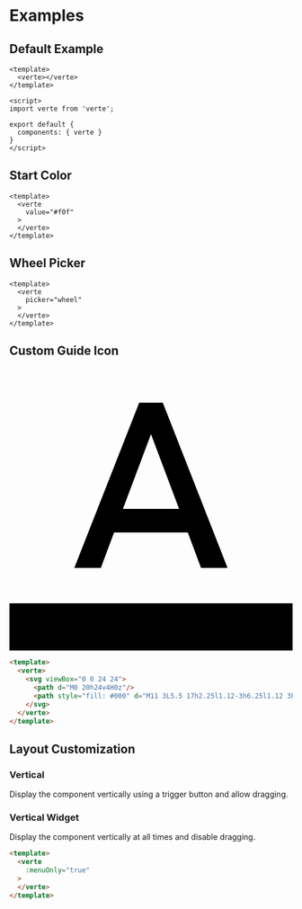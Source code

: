 # Examples

## Default Example

<verte-demo menuPosition="bottom"></verte-demo>

```vue
<template>
  <verte></verte>
</template>

<script>
import verte from 'verte';

export default {
  components: { verte }
}
</script>
```

## Start Color

<verte-demo value="#f0f"></verte-demo>

```vue {3}
<template>
  <verte
    value="#f0f"
  >
  </verte>
</template>
```

## Wheel Picker

<verte-demo picker="wheel"></verte-demo>

```vue {3}
<template>
  <verte
    picker="wheel"
  >
  </verte>
</template>
```

## Custom Guide Icon

<verte-demo value="#f0f">
  <svg viewBox="0 0 24 24">
    <path d="M0 20h24v4H0z"/>
    <path style="fill: #000" d="M11 3L5.5 17h2.25l1.12-3h6.25l1.12 3h2.25L13 3h-2zm-1.38 9L12 5.67 14.38 12H9.62z"/>
  </svg>
</verte-demo>

```html
<template>
  <verte>
    <svg viewBox="0 0 24 24">
      <path d="M0 20h24v4H0z"/>
      <path style="fill: #000" d="M11 3L5.5 17h2.25l1.12-3h6.25l1.12 3h2.25L13 3h-2zm-1.38 9L12 5.67 14.38 12H9.62z"/>
    </svg>
  </verte>
</template>
```

## Layout Customization

### Vertical

Display the component vertically using a trigger button and allow dragging.

<verte-demo value="#f0f" display="vertical" :draggable="true"></verte-demo>

### Vertical Widget

Display the component vertically at all times and disable dragging.

<verte-demo value="#f0f" display="vertical-widget" :draggable="false"></verte-demo>

```html
<template>
  <verte
    :menuOnly="true"
  >
  </verte>
</template>
```


<style>
.verte__menu {
  z-index: 15;
}
.verte {
  margin-top: 10px;
}
</style>